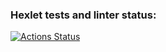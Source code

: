 ### Hexlet tests and linter status:
[![Actions Status](https://github.com/Liocha/rails-project-lvl2/workflows/hexlet-check/badge.svg)](https://github.com/Liocha/rails-project-lvl2/actions)